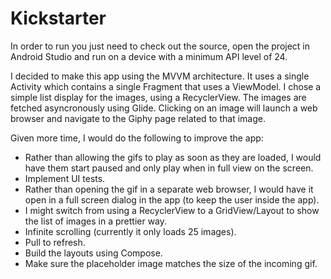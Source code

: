 # Kickstarter

In order to run you just need to check out the source, open the project in Android Studio and run on a device with a minimum API level of 24.

I decided to make this app using the MVVM architecture. It uses a single Activity which contains a single Fragment that uses a ViewModel. I chose a simple list display for the images, using a RecyclerView. The images are fetched asyncronously using Glide. Clicking on an image will launch a web browser and navigate to the Giphy page related to that image.

Given more time, I would do the following to improve the app:

- Rather than allowing the gifs to play as soon as they are loaded, I would have them start paused and only play when in full view on the screen.
- Implement UI tests.
- Rather than opening the gif in a separate web browser, I would have it open in a full screen dialog in the app (to keep the user inside the app).
- I might switch from using a RecyclerView to a GridView/Layout to show the list of images in a prettier way.
- Infinite scrolling (currently it only loads 25 images).
- Pull to refresh.
- Build the layouts using Compose.
- Make sure the placeholder image matches the size of the incoming gif.

